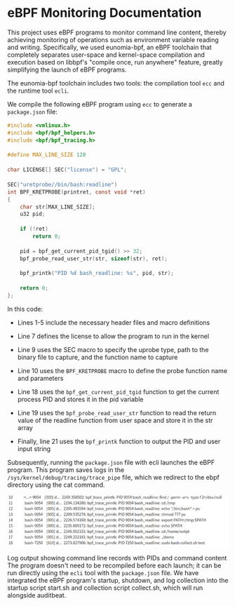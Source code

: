 # eBPF Monitoring Documentation

This project uses eBPF programs to monitor command line content, thereby achieving monitoring of operations such as environment variable reading and writing. Specifically, we used eunomia-bpf, an eBPF toolchain that completely separates user-space and kernel-space compilation and execution based on libbpf's "compile once, run anywhere" feature, greatly simplifying the launch of eBPF programs.

The eunomia-bpf toolchain includes two tools: the compilation tool `ecc` and the runtime tool `ecli`.

We compile the following eBPF program using `ecc` to generate a `package.json` file:

```c
#include <vmlinux.h>
#include <bpf/bpf_helpers.h>
#include <bpf/bpf_tracing.h>

#define MAX_LINE_SIZE 128

char LICENSE[] SEC("license") = "GPL";

SEC("uretprobe//bin/bash:readline")
int BPF_KRETPROBE(printret, const void *ret)
{
    char str[MAX_LINE_SIZE];
    u32 pid;

    if (!ret)
        return 0;

    pid = bpf_get_current_pid_tgid() >> 32;
    bpf_probe_read_user_str(str, sizeof(str), ret);

    bpf_printk("PID %d bash_readline: %s", pid, str);

    return 0;
};
```

In this code:

- Lines 1-5 include the necessary header files and macro definitions

- Line 7 defines the license to allow the program to run in the kernel
- Line 9 uses the SEC macro to specify the uprobe type, path to the binary file to capture, and the function name to capture
- Line 10 uses the `BPF_KRETPROBE` macro to define the probe function name and parameters
- Line 18 uses the `bpf_get_current_pid_tgid` function to get the current process PID and stores it in the pid variable
- Line 19 uses the `bpf_probe_read_user_str` function to read the return value of the readline function from user space and store it in the str array

- Finally, line 21 uses the `bpf_printk` function to output the PID and user input string

Subsequently, running the `package.json` file with ecli launches the eBPF program. This program saves logs in the `/sys/kernel/debug/tracing/trace_pipe` file, which we redirect to the ebpf directory using the cat command.

![example](ebpf_code/example.png)

Log output showing command line records with PIDs and command content
The program doesn't need to be recompiled before each launch; it can be run directly using the `ecli` tool with the `package.json` file. We have integrated the eBPF program's startup, shutdown, and log collection into the startup script start.sh and collection script collect.sh, which will run alongside auditbeat.
